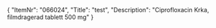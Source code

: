 {
  "ItemNr": "066024",
  "Title": "test",
  "Description": "Ciprofloxacin Krka, filmdragerad tablett 500 mg"
}